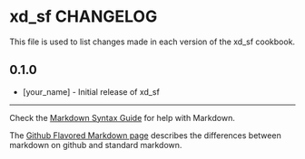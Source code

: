 xd_sf CHANGELOG
===============

This file is used to list changes made in each version of the xd_sf cookbook.

0.1.0
-----
- [your_name] - Initial release of xd_sf

- - -
Check the [Markdown Syntax Guide](http://daringfireball.net/projects/markdown/syntax) for help with Markdown.

The [Github Flavored Markdown page](http://github.github.com/github-flavored-markdown/) describes the differences between markdown on github and standard markdown.
